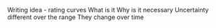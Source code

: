 Writing idea - rating curves 
What is it
Why is it necessary
Uncertainty different over the range
They change over time
